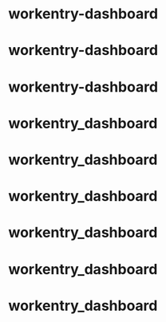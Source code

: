 # workentry-dashboard
# workentry-dashboard
# workentry-dashboard
# workentry_dashboard
# workentry_dashboard
# workentry_dashboard
# workentry_dashboard
# workentry_dashboard
# workentry_dashboard
